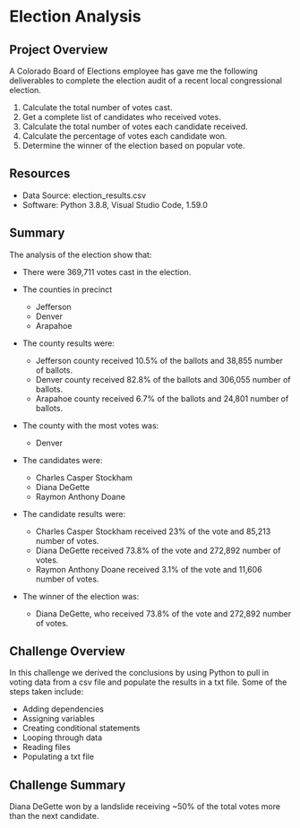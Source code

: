 # Election Analysis

## Project Overview
A Colorado Board of Elections employee has gave me the following deliverables to complete the election audit of a recent local congressional election.

1.	Calculate the total number of votes cast.
2.	Get a complete list of candidates who received votes.
3.	Calculate the total number of votes each candidate received.
4.	Calculate the percentage of votes each candidate won.
5.	Determine the winner of the election based on popular vote.

## Resources
-	Data Source: election_results.csv
-	Software: Python 3.8.8, Visual Studio Code, 1.59.0

## Summary
The analysis of the election show that:
- There were 369,711 votes cast in the election.

- The counties in precinct
  - Jefferson
  - Denver
  - Arapahoe

- The county results were:
  - Jefferson county received 10.5% of the ballots and 38,855 number of ballots.
  - Denver county received 82.8% of the ballots and 306,055 number of ballots.
  - Arapahoe county received 6.7% of the ballots and 24,801 number of ballots.

- The county with the most votes was:
  - Denver

- The candidates were:
  - Charles Casper Stockham
  - Diana DeGette
  - Raymon Anthony Doane

- The candidate results were:
  - Charles Casper Stockham received 23% of the vote and 85,213 number of votes.
  - Diana DeGette received 73.8% of the vote and 272,892 number of votes.
  - Raymon Anthony Doane received 3.1% of the vote and 11,606 number of votes.
 
- The winner of the election was:
  - Diana DeGette, who received 73.8% of the vote and 272,892 number of votes.

## Challenge Overview
In this challenge we derived the conclusions by using Python to pull in voting data from a csv file and populate the results in a txt file.
Some of the steps taken include: 
-	Adding dependencies
-	Assigning variables
-	Creating conditional statements
-	Looping through data
-	Reading files
-	Populating a txt file

## Challenge Summary
Diana DeGette won by a landslide receiving ~50% of the total votes more than the next candidate. 
